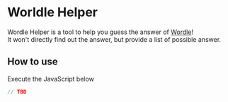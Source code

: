 # Worldle Helper

Wordle Helper is a tool to help you guess the answer of [Wordle](https://powerlanguage.co.uk/wordle/)!<br>
It won't directly find out the answer, but provide a list of possible answer.

## How to use

Execute the JavaScript below 

```javascript
// TBD
```


